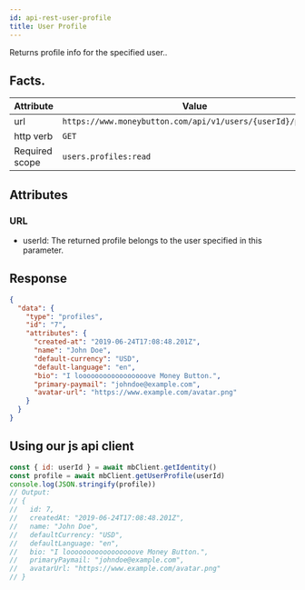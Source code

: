 ```yaml
---
id: api-rest-user-profile
title: User Profile
---
```


Returns profile info for the specified user..

## Facts.

| Attribute | Value                                                           |
|-----------|-----------------------------------------------------------------|
| url            | `https://www.moneybutton.com/api/v1/users/{userId}/profile` |
| http verb      | `GET`                                                      |
| Required scope | `users.profiles:read`


## Attributes

### URL

* userId: The returned profile belongs to the user specified in this parameter.

## Response

``` json
{
  "data": {
    "type": "profiles",
    "id": "7",
    "attributes": {
      "created-at": "2019-06-24T17:08:48.201Z",
      "name": "John Doe",
      "default-currency": "USD",
      "default-language": "en",
      "bio": "I looooooooooooooooove Money Button.",
      "primary-paymail": "johndoe@example.com",
      "avatar-url": "https://www.example.com/avatar.png"
    }
  }
}
```

## Using our js api client

``` js
const { id: userId } = await mbClient.getIdentity()
const profile = await mbClient.getUserProfile(userId)
console.log(JSON.stringify(profile))
// Output:
// {
//   id: 7,
//   createdAt: "2019-06-24T17:08:48.201Z",
//   name: "John Doe",
//   defaultCurrency: "USD",
//   defaultLanguage: "en",
//   bio: "I looooooooooooooooove Money Button.",
//   primaryPaymail: "johndoe@example.com",
//   avatarUrl: "https://www.example.com/avatar.png"
// }
```

